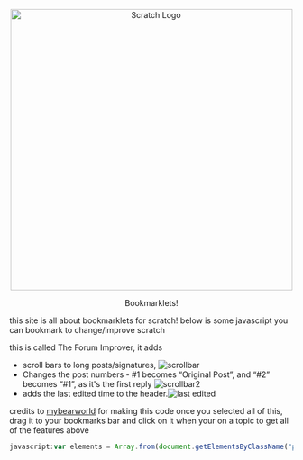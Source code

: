<p align="center">
  <img width="500" src="https://upload.wikimedia.org/wikipedia/commons/thumb/f/f1/Scratchlogo.svg/1024px-Scratchlogo.svg.png" alt="Scratch Logo">
</p>
<p align="center">
Bookmarklets!
</p>

this site is all about bookmarklets for scratch! below is some javascript you can bookmark to change/improve scratch

this is called The Forum Improver, it adds 
* scroll bars to long posts/signatures, ![scrollbar](https://assets.scratch.mit.edu/9faaf3c2f43b3a040f9986153c607363.png)
* Changes the post numbers - #1 becomes “Original Post”, and “#2” becomes “#1”, as it's the first reply ![scrollbar2](https://assets.scratch.mit.edu/85d06278054eace73e20341ec50d9a88.png)
* adds the last edited time to the header.![last edited](https://assets.scratch.mit.edu/f2ac66e1b661cc52b33be08fdca62956.png)

credits to [mybearworld](scratch.mit.edu/users/mybearworld/) for making this code 
once you selected all of this, drag it to your bookmarks bar and click on it when your on a topic to get all of the features above
```javascript
javascript:var elements = Array.from(document.getElementsByClassName("postmsg"));for (i in elements) {elements[i].style.maxHeight = "500px";elements[i].style.overflowY = "scroll";};var elements = Array.from(document.getElementsByClassName("post_body_html"));for (i in elements) {elements[i].innerHTML+="<hr style=\'background-color:#ccc;margin-left:0;width:200px;text-align:left;height:1px;border:0;text-shadow:none;font-size:13px;line-height:normal;\'/>";};var elements = Array.from(document.getElementsByClassName("postsignature"));for (i in elements) {elements[i].style.overflowY = "scroll";elements[i].children[0].style.visibility = "hidden";};var elements = Array.from(document.getElementsByClassName("box")).splice(1, Array.from(document.getElementsByClassName("box")).length-3);for (id in elements) {console.log(elements[id]);if (elements[id].children[1].children[1].children[1].children.length == 3) {var editeddate = elements[id].children[1].children[1].children[1].children[1].children[0].innerText.split("(")[1].split(")")[0];elements[id].children[1].children[1].children[1].children[1].style.fontSize = "0px";elements[id].children[1].children[1].children[1].children[1].style.visibility = "hidden"; elements[id].children[0].children[1].innerText += " | Last edit: " + editeddate;}};var nums = Array.from(document.getElementsByClassName("conr"));nums=nums.splice(1,nums.length-2);for (id in nums) {if (nums[id].innerText == "#1") {nums[id].innerText = "Original Post";} else {nums[id].innerText = "#"+(nums[id].innerText.slice(1)-1);}};void(0);javascript:var elements = Array.from(document.getElementsByClassName("postmsg"));for (i in elements) {elements[i].style.maxHeight = "500px";elements[i].style.overflowY = "scroll";};var elements = Array.from(document.getElementsByClassName("post_body_html"));for (i in elements) {elements[i].innerHTML+="<hr style=\'background-color:#ccc;margin-left:0;width:200px;text-align:left;height:1px;border:0;text-shadow:none;font-size:13px;line-height:normal;\'/>";};var elements = Array.from(document.getElementsByClassName("postsignature"));for (i in elements) {elements[i].style.overflowY = "scroll";elements[i].children[0].style.visibility = "hidden";};var elements = Array.from(document.getElementsByClassName("box")).splice(1, Array.from(document.getElementsByClassName("box")).length-3);for (id in elements) {console.log(elements[id]);if (elements[id].children[1].children[1].children[1].children.length == 3) {var editeddate = elements[id].children[1].children[1].children[1].children[1].children[0].innerText.split("(")[1].split(")")[0];elements[id].children[1].children[1].children[1].children[1].style.fontSize = "0px";elements[id].children[1].children[1].children[1].children[1].style.visibility = "hidden"; elements[id].children[0].children[1].innerText += " | Last edit: " + editeddate;}};var nums = Array.from(document.getElementsByClassName("conr"));nums=nums.splice(1,nums.length-2);for (id in nums) {if (nums[id].innerText == "#1") {nums[id].innerText = "Original Post";} else {nums[id].innerText = "#"+(nums[id].innerText.slice(1)-1);}};void(0);
```

